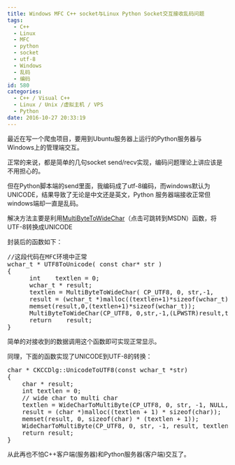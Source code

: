 ```yaml
---
title: Windows MFC C++ socket与Linux Python Socket交互接收乱码问题
tags:
  - C++
  - Linux
  - MFC
  - python
  - socket
  - utf-8
  - Windows
  - 乱码
  - 编码
id: 580
categories:
  - C++ / Visual C++
  - Linux / Unix /虚拟主机 / VPS
  - Python
date: 2016-10-27 20:33:19
---
```


最近在写一个爬虫项目，要用到Ubuntu服务器上运行的Python服务器与Windows上的管理端交互。

正常的来说，都是简单的几句socket send/recv实现，编码问题理论上讲应该是不用担心的。

但在Python脚本端的send里面，我编码成了utf-8编码，而windows默认为UNICODE，结果导致了无论是中文还是英文，Python 服务器端接收正常但windows端却一直是乱码。

解决方法主要是利用[MultiByteToWideChar](https://msdn.microsoft.com/en-us/library/windows/desktop/dd319072(v=vs.85).aspx)（点击可跳转到MSDN）函数，将UTF-8转换成UNICODE

封装后的函数如下：
<pre class="lang:c++ decode:true ">//这段代码在MFC环境中正常
wchar_t * UTF8ToUnicode( const char* str )
{
      int    textlen = 0;
      wchar_t * result;
      textlen = MultiByteToWideChar( CP_UTF8, 0, str,-1,    NULL,0 );  
      result = (wchar_t *)malloc((textlen+1)*sizeof(wchar_t));  
      memset(result,0,(textlen+1)*sizeof(wchar_t));  
      MultiByteToWideChar(CP_UTF8, 0,str,-1,(LPWSTR)result,textlen );  
      return    result;  
}</pre>
简单的对接收到的数据调用这个函数即可实现正常显示。

同理，下面的函数实现了UNICODE到UTF-8的转换：
<pre class="lang:c++ decode:true ">char * CKCCDlg::UnicodeToUTF8(const wchar_t *str)
{
	char * result;
	int textlen = 0;
	// wide char to multi char
	textlen = WideCharToMultiByte(CP_UTF8, 0, str, -1, NULL, 0, NULL, NULL);
	result = (char *)malloc((textlen + 1) * sizeof(char));
	memset(result, 0, sizeof(char) * (textlen + 1));
	WideCharToMultiByte(CP_UTF8, 0, str, -1, result, textlen, NULL, NULL);
	return result;
}</pre>
从此再也不怕C++客户端(服务器)和Python服务器(客户端)交互了。